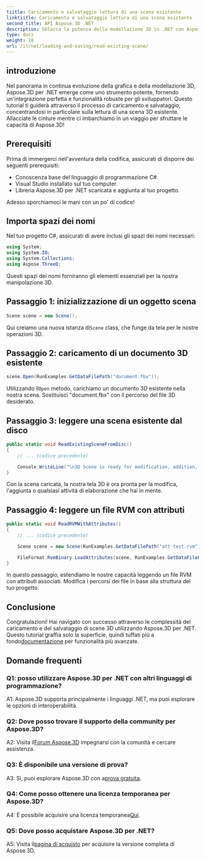 ```yaml
---
tiitle: Caricamento e salvataggio lettura di una scena esistente
linktiitle: Caricamento e salvataggio lettura di una scena esistente
second_title: API Aspose.3D .NET
description: Sblocca la potenza della modellazione 3D in .NET con Aspose.3D. Carica, salva e manipola le scene senza sforzo. Immergiti nel mondo delle possibilità illimitate.
type: docs
weight: 18
url: /it/net/loading-and-saving/read-existing-scene/
---
```

## introduzione

Nel panorama in continua evoluzione della grafica e della modellazione 3D, Aspose.3D per .NET emerge come uno strumento potente, fornendo un'integrazione perfetta e funzionalità robuste per gli sviluppatori. Questo tutorial ti guiderà attraverso il processo di caricamento e salvataggio, concentrandosi in particolare sulla lettura di una scena 3D esistente. Allacciate le cinture mentre ci imbarchiamo in un viaggio per sfruttare le capacità di Aspose.3D!

## Prerequisiti

Prima di immergerci nell'avventura della codifica, assicurati di disporre dei seguenti prerequisiti:

- Conoscenza base del linguaggio di programmazione C#.
- Visual Studio installato sul tuo computer.
- Libreria Aspose.3D per .NET scaricata e aggiunta al tuo progetto.

Adesso sporchiamoci le mani con un po' di codice!

## Importa spazi dei nomi

Nel tuo progetto C#, assicurati di avere inclusi gli spazi dei nomi necessari:

```csharp
using System;
using System.IO;
using System.Collections;
using Aspose.ThreeD;
```

Questi spazi dei nomi forniranno gli elementi essenziali per la nostra manipolazione 3D.

## Passaggio 1: inizializzazione di un oggetto scena

```csharp
Scene scene = new Scene();
```

 Qui creiamo una nuova istanza di`Scene` class, che funge da tela per le nostre operazioni 3D.

## Passaggio 2: caricamento di un documento 3D esistente

```csharp
scene.Open(RunExamples.GetDataFilePath("document.fbx"));
```

 Utilizzando il`Open` metodo, carichiamo un documento 3D esistente nella nostra scena. Sostituisci "document.fbx" con il percorso del file 3D desiderato.

## Passaggio 3: leggere una scena esistente dal disco

```csharp
public static void ReadExistingSceneFromDisc()
{
    // ... (codice precedente)

    Console.WriteLine("\n3D Scene is ready for modification, addition, or processing purposes.");
}
```

Con la scena caricata, la nostra tela 3D è ora pronta per la modifica, l'aggiunta o qualsiasi attività di elaborazione che hai in mente.

## Passaggio 4: leggere un file RVM con attributi

```csharp
public static void ReadRVMWithAttributes()
{
    // ... (codice precedente)

    Scene scene = new Scene(RunExamples.GetDataFilePath("att-test.rvm"));

    FileFormat.RvmBinary.LoadAttributes(scene, RunExamples.GetDataFilePath("att-test.att"));
}
```

In questo passaggio, estendiamo le nostre capacità leggendo un file RVM con attributi associati. Modifica i percorsi dei file in base alla struttura del tuo progetto.

## Conclusione

 Congratulazioni! Hai navigato con successo attraverso le complessità del caricamento e del salvataggio di scene 3D utilizzando Aspose.3D per .NET. Questo tutorial graffia solo la superficie, quindi tuffati più a fondo[documentazione](https://reference.aspose.com/3d/net/) per funzionalità più avanzate.

## Domande frequenti

### Q1: posso utilizzare Aspose.3D per .NET con altri linguaggi di programmazione?

A1: Aspose.3D supporta principalmente i linguaggi .NET, ma puoi esplorare le opzioni di interoperabilità.

### Q2: Dove posso trovare il supporto della community per Aspose.3D?

 A2: Visita il[Forum Aspose.3D](https://forum.aspose.com/c/3d/18) impegnarsi con la comunità e cercare assistenza.

### Q3: È disponibile una versione di prova?

 A3: Sì, puoi esplorare Aspose.3D con a[prova gratuita](https://releases.aspose.com/).

### Q4: Come posso ottenere una licenza temporanea per Aspose.3D?

 A4: È possibile acquisire una licenza temporanea[Qui](https://purchase.aspose.com/temporary-license/).

### Q5: Dove posso acquistare Aspose.3D per .NET?

 A5: Visita il[pagina di acquisto](https://purchase.aspose.com/buy) per acquisire la versione completa di Aspose.3D.